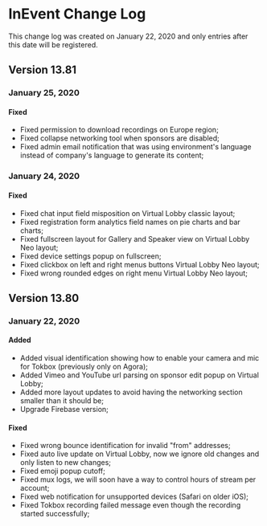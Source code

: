 # InEvent Change Log

This change log was created on January 22, 2020 and only entries after this date will be registered.

## Version 13.81

### January 25, 2020

#### Fixed
- Fixed permission to download recordings on Europe region;
- Fixed collapse networking tool when sponsors are disabled;
- Fixed admin email notification that was using environment's language instead of company's language to generate its content;

### January 24, 2020

#### Fixed
- Fixed chat input field misposition on Virtual Lobby classic layout;
- Fixed registration form analytics field names on pie charts and bar charts;
- Fixed fullscreen layout for Gallery and Speaker view on Virtual Lobby Neo layout;
- Fixed device settings popup on fullscreen;
- Fixed clickbox on left and right menus buttons Virtual Lobby Neo layout;
- Fixed wrong rounded edges on right menu Virtual Lobby Neo layout;

## Version 13.80

### January 22, 2020

#### Added
- Added visual identification showing how to enable your camera and mic for Tokbox (previously only on Agora);
- Added Vimeo and YouTube url parsing on sponsor edit popup on Virtual Lobby;
- Added more layout updates to avoid having the networking section smaller than it should be;
- Upgrade Firebase version;

#### Fixed
- Fixed wrong bounce identification for invalid "from" addresses;
- Fixed auto live update on Virtual Lobby, now we ignore old changes and only listen to new changes;
- Fixed emoji popup cutoff;
- Fixed mux logs, we will soon have a way to control hours of stream per account;
- Fixed web notification for unsupported devices (Safari on older iOS);
- Fixed Tokbox recording failed message even though the recording started successfully;